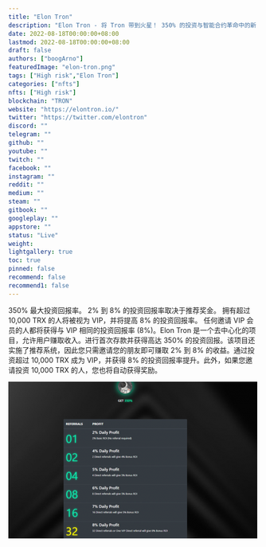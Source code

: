 ```yaml
---
title: "Elon Tron"
description: "Elon Tron - 将 Tron 带到火星！ 350% 的投资与智能合约革命中的新 ROI 奖金功能。"
date: 2022-08-18T00:00:00+08:00
lastmod: 2022-08-18T00:00:00+08:00
draft: false
authors: ["boogArno"]
featuredImage: "elon-tron.png"
tags: ["High risk","Elon Tron"]
categories: ["nfts"]
nfts: ["High risk"]
blockchain: "TRON"
website: "https://elontron.io/"
twitter: "https://twitter.com/elontron"
discord: ""
telegram: ""
github: ""
youtube: ""
twitch: ""
facebook: ""
instagram: ""
reddit: ""
medium: ""
steam: ""
gitbook: ""
googleplay: ""
appstore: ""
status: "Live"
weight: 
lightgallery: true
toc: true
pinned: false
recommend: false
recommend1: false
---
```

350% 最大投资回报率。
2% 到 8% 的投资回报率取决于推荐奖金。
拥有超过 10,000 TRX 的人将被视为 VIP，并将提高 8% 的投资回报率。
任何邀请 VIP 会员的人都将获得与 VIP 相同的投资回报率 (8%)。Elon Tron 是一个去中心化的项目，允许用户赚取收入。进行首次存款并获得高达 350% 的投资回报。该项目还实施了推荐系统，因此您只需邀请您的朋友即可赚取 2% 到 8% 的收益。通过投资超过 10,000 TRX 成为 VIP，并获得 8% 的投资回报率提升。此外，如果您邀请投资 10,000 TRX 的人，您也将自动获得奖励。

![elontron-dapp-high-risk-tron-image1-500x315_60cfc3bbac540093f165f18e7d1cfaab](elontron-dapp-high-risk-tron-image1-500x315_60cfc3bbac540093f165f18e7d1cfaab.png)